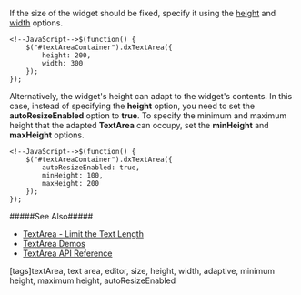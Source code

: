 If the size of the widget should be fixed, specify it using the [height](/api-reference/10%20UI%20Widgets/DOMComponent/1%20Configuration/height.md '/Documentation/ApiReference/UI_Widgets/dxTextArea/Configuration/#height') and [width](/api-reference/10%20UI%20Widgets/DOMComponent/1%20Configuration/width.md '/Documentation/ApiReference/UI_Widgets/dxTextArea/Configuration/#width') options.

    <!--JavaScript-->$(function() {
        $("#textAreaContainer").dxTextArea({
            height: 200,
            width: 300
        });
    });

Alternatively, the widget's height can adapt to the widget's contents. In this case, instead of specifying the **height** option, you need to set the **autoResizeEnabled** option to **true**. To specify the minimum and maximum height that the adapted **TextArea** can occupy, set the **minHeight** and **maxHeight** options.

    <!--JavaScript-->$(function() {
        $("#textAreaContainer").dxTextArea({
            autoResizeEnabled: true,
            minHeight: 100,
            maxHeight: 200
        });
    });

#####See Also#####
- [TextArea - Limit the Text Length](/concepts/05%20Widgets/TextArea/15%20Limit%20the%20Text%20Length.md '/Documentation/Guide/Widgets/TextArea/Limit_the_Text_Length/')
- [TextArea Demos](https://js.devexpress.com/Demos/WidgetsGallery/#demo/editors-text_area-overview)
- [TextArea API Reference](/api-reference/10%20UI%20Widgets/dxTextArea '/Documentation/ApiReference/UI_Widgets/dxTextArea/')

[tags]textArea, text area, editor, size, height, width, adaptive, minimum height, maximum height, autoResizeEnabled